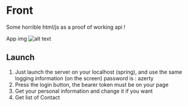 # Front

Some horrible html/js as a proof of working api !

App img
![alt text][appimg]

[appimg]: https://image.noelshack.com/fichiers/2019/04/1/1548096318-capture-d-ecran-2019-01-21-a-19-42-44.png "App image"

## Launch

1. Just launch the server on your localhost (spring), and use the same logging information (on the screen) password is : azerty
2. Press the login button, the bearer token must be on your page
3. Get your personal information and change it if you want
4. Get list of Contact
